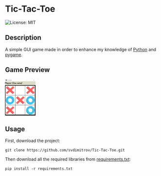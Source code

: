 # Tic-Tac-Toe

![License: MIT](https://img.shields.io/badge/License-MIT-red.svg)

## Description
A simple GUI game made in order to enhance my knowledge of [Python](https://www.python.org/) and [pygame](https://www.pygame.org/).

## Game Preview
<img src="https://github.com/svdimitrov/Tic-Tac-Toe/blob/master/img/Game%20preview.png" alt="Game Preview" width=100 height=120>

## Usage
First, download the project:
```
git clone https://github.com/svdimitrov/Tic-Tac-Toe.git
```

Then download all the required libraries from [requirements.txt](https://github.com/svdimitrov/Tic-Tac-Toe/blob/master/requirements.txt):

```
pip install -r requirements.txt
```
